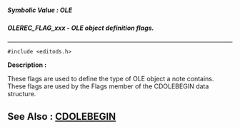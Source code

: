 ##### Symbolic Value : OLE
##### OLEREC_FLAG_xxx - OLE object definition flags.
---
```
#include <editods.h>
```
**Description :**

These flags are used to define the type of OLE object a note contains.  These 
flags are used by the Flags member of the CDOLEBEGIN data structure.

**See Also :**
[CDOLEBEGIN](/domino-c-api-docs/reference/Data/CDOLEBEGIN)
---
